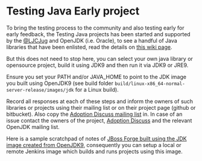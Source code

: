 # Testing Java Early project

To bring the testing process to the community and also testing early for early feedback, the Testing Java projects has been started and supported by the [@LJCJug](http://twitter/ljcjug) and OpenJDK (i.e. Oracle), to see a handful of Java libraries that have been enlisted, read the details on [this wiki page](https://java.net/projects/adoptopenjdk/pages/TestingJava8).

But this does not need to stop here, you can select your own java library or opensource project, build it using JDK9 and then run it via JDK9 or JRE9.

Ensure you set your PATH and/or JAVA_HOME to point to the JDK image you built using OpenJDK9 (see build folder ```build/linux-x86_64-normal-server-release/images/jdk``` for a Linux build).

Record all responses at each of these steps and inform the owners of such libraries or projects using their mailing list or on their project page (github or bitbucket). Also copy the [Adoption Discuss mailing list](http://mail.openjdk.java.net/mailman/listinfo/adoption-discuss) in. In case of an issue contact the owners of the project, [Adoption Discuss](http://mail.openjdk.java.net/mailman/listinfo/adoption-discuss) and the relevant OpenJDK mailing list.

Here is a sample scratchpad of notes of [JBoss Forge built using the JDK image created from OpenJDK9](https://gist.github.com/neomatrix369/9fa4147ee8999cfd3a4e), consequently you can setup a local or remote Jenkins image which builds and runs projects using this image.